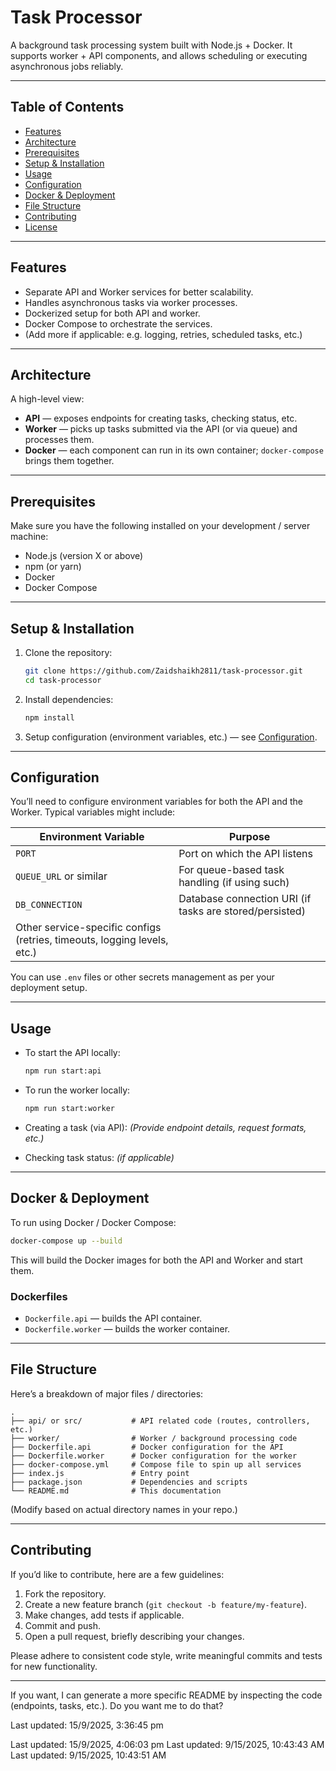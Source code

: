 # Task Processor

A background task processing system built with Node.js + Docker. It supports worker + API components, and allows scheduling or executing asynchronous jobs reliably.

---

## Table of Contents

* [Features](#features)
* [Architecture](#architecture)
* [Prerequisites](#prerequisites)
* [Setup & Installation](#setup--installation)
* [Usage](#usage)
* [Configuration](#configuration)
* [Docker & Deployment](#docker--deployment)
* [File Structure](#file-structure)
* [Contributing](#contributing)
* [License](#license)

---

## Features

* Separate API and Worker services for better scalability.
* Handles asynchronous tasks via worker processes.
* Dockerized setup for both API and worker.
* Docker Compose to orchestrate the services.
* (Add more if applicable: e.g. logging, retries, scheduled tasks, etc.)

---

## Architecture

A high-level view:

* **API** — exposes endpoints for creating tasks, checking status, etc.
* **Worker** — picks up tasks submitted via the API (or via queue) and processes them.
* **Docker** — each component can run in its own container; `docker-compose` brings them together.

---

## Prerequisites

Make sure you have the following installed on your development / server machine:

* Node.js (version X or above)
* npm (or yarn)
* Docker
* Docker Compose

---

## Setup & Installation

1. Clone the repository:

   ```bash
   git clone https://github.com/Zaidshaikh2811/task-processor.git
   cd task-processor
   ```

2. Install dependencies:

   ```bash
   npm install
   ```

3. Setup configuration (environment variables, etc.) — see [Configuration](#configuration).

---

## Configuration

You’ll need to configure environment variables for both the API and the Worker. Typical variables might include:

| Environment Variable                                                     | Purpose                                                 |
| ------------------------------------------------------------------------ | ------------------------------------------------------- |
| `PORT`                                                                   | Port on which the API listens                           |
| `QUEUE_URL` or similar                                                   | For queue-based task handling (if using such)           |
| `DB_CONNECTION`                                                          | Database connection URI (if tasks are stored/persisted) |
| Other service-specific configs (retries, timeouts, logging levels, etc.) |                                                         |

You can use `.env` files or other secrets management as per your deployment setup.

---

## Usage

* To start the API locally:

  ```bash
  npm run start:api
  ```

* To run the worker locally:

  ```bash
  npm run start:worker
  ```

* Creating a task (via API):
  *(Provide endpoint details, request formats, etc.)*

* Checking task status: *(if applicable)*

---

## Docker & Deployment

To run using Docker / Docker Compose:

```bash
docker-compose up --build
```

This will build the Docker images for both the API and Worker and start them.

### Dockerfiles

* `Dockerfile.api` — builds the API container.
* `Dockerfile.worker` — builds the worker container.

---

## File Structure

Here’s a breakdown of major files / directories:

```
.
├── api/ or src/           # API related code (routes, controllers, etc.)
├── worker/                # Worker / background processing code
├── Dockerfile.api         # Docker configuration for the API
├── Dockerfile.worker      # Docker configuration for the worker
├── docker-compose.yml     # Compose file to spin up all services
├── index.js               # Entry point
├── package.json           # Dependencies and scripts
└── README.md              # This documentation
```

(Modify based on actual directory names in your repo.)

---

## Contributing

If you’d like to contribute, here are a few guidelines:

1. Fork the repository.
2. Create a new feature branch (`git checkout -b feature/my-feature`).
3. Make changes, add tests if applicable.
4. Commit and push.
5. Open a pull request, briefly describing your changes.

Please adhere to consistent code style, write meaningful commits and tests for new functionality.



---

If you want, I can generate a more specific README by inspecting the code (endpoints, tasks, etc.). Do you want me to do that?

<!-- Daily commit: 15/9/2025, 12:16:34 pm -->
Last updated: 15/9/2025, 3:36:45 pm

Last updated: 15/9/2025, 4:06:03 pm
Last updated: 9/15/2025, 10:43:43 AM
Last updated: 9/15/2025, 10:43:51 AM